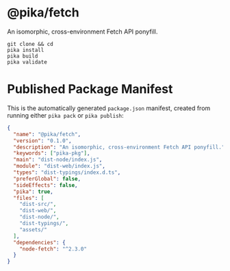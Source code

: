 # @pika/fetch

An isomorphic, cross-environment Fetch API ponyfill.

```
git clone && cd
pika install
pika build
pika validate
```

# Published Package Manifest

This is the automatically generated `package.json` manifest, created from running either `pika pack` or `pika publish`:

```json
{
  "name": "@pika/fetch",
  "version": "0.1.0",
  "description": "An isomorphic, cross-environment Fetch API ponyfill.",
  "keywords": ["pika-pkg"],
  "main": "dist-node/index.js",
  "module": "dist-web/index.js",
  "types": "dist-typings/index.d.ts",
  "preferGlobal": false,
  "sideEffects": false,
  "pika": true,
  "files": [
    "dist-src/",
    "dist-web/",
    "dist-node/",
    "dist-typings/",
    "assets/"
  ],
  "dependencies": {
    "node-fetch": "^2.3.0"
  }
}

```